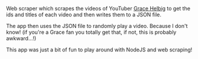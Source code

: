 Web scraper which scrapes the videos of YouTuber <a href="https://www.youtube.com/user/graciehinabox/videos">Grace Helbig</a> to get the ids and titles of each video and then writes them to a JSON file.

The app then uses the JSON file to randomly play a video. Because I don't know! (if you're a Grace fan you totally get that, if not, this is probably awkward...!)

This app was just a bit of fun to play around with NodeJS and web scraping!
